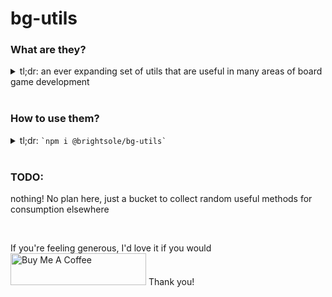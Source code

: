 # bg-utils

### What are they?
<details>
  <summary>
    tl;dr: an ever expanding set of utils that are useful in many areas of board game development
  </summary>
  <br />

  | Method | Props | Description |
  | :---------------: | :--------------- | :--------------- |
  | shuffle | ([any]) | Randomly shuffles an array of inputs of any type, *very* random |
  | selectUniqueRandoms |  | Non-repeatingly selects any number of elements, randomly from an array |
  |  | arrayToSelectFrom | the array of items to randomly pick from |
  |  | numberToSelect | the number of random selections to make |
  | selectUniqueIndices |  | Non-repeatingly selects a number of numbers from 0 to max index |
  |  | numberToSelect | the number of indices to return in an array |
  |  | max | the highest number that can be returned |

</details>
<br/>

### How to use them?
<details>
  <summary>
    tl;dr: <TODO><code>`npm i @brightsole/bg-utils`</code>
  </summary>
  <br />

  import it, and start using the functions within!

  ```js
    import { selectUniqueRandoms } from '@brightsole/bg-utils';

    const aFewRandoms = selectUniqueRandoms({ max: 3, numberToSelect: 2 });
    console.log(aFewRandoms);
  ```

</details>
<br/>

### TODO:
nothing! No plan here, just a bucket to collect random useful methods for consumption elsewhere

</br>

If you're feeling generous, I'd love it if you would
<a href="https://www.buymeacoffee.com/Ao9uzMG" target="_blank"><img src="https://cdn.buymeacoffee.com/buttons/default-yellow.png" alt="Buy Me A Coffee" style="height: 51px !important;width: 217px !important;" ></a>
Thank you!
